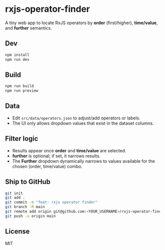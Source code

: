 
# rxjs-operator-finder

A tiny web app to locate RxJS operators by **order** (first/higher), **time/value**, and **further** semantics.

## Dev
```bash
npm install
npm run dev
```

## Build
```bash
npm run build
npm run preview
```

## Data
- Edit `src/data/operators.json` to adjust/add operators or labels.
- The UI only allows dropdown values that exist in the dataset columns.

## Filter logic
- Results appear once **order** and **time/value** are selected.
- **further** is optional; if set, it narrows results.
- The **Further** dropdown dynamically narrows to values available for the chosen (order, time/value) combo.

## Ship to GitHub
```bash
git init
git add .
git commit -m "feat: rxjs operator finder"
git branch -M main
git remote add origin git@github.com:<YOUR_USERNAME>/rxjs-operator-finder.git
git push -u origin main
```

## License
MIT

